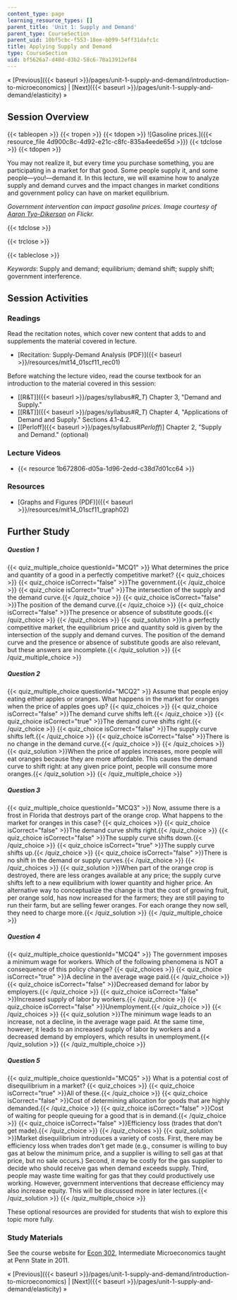 ```yaml
---
content_type: page
learning_resource_types: []
parent_title: 'Unit 1: Supply and Demand'
parent_type: CourseSection
parent_uid: 10bf5cbc-f553-18ee-b099-54ff31dafc1c
title: Applying Supply and Demand
type: CourseSection
uid: bf5626a7-d48d-d3b2-58c6-78a13912ef84
---
```


« [Previous]({{< baseurl >}}/pages/unit-1-supply-and-demand/introduction-to-microeconomics) | [Next]({{< baseurl >}}/pages/unit-1-supply-and-demand/elasticity) »

Session Overview
----------------

{{< tableopen >}}
{{< tropen >}}
{{< tdopen >}}
![Gasoline prices.]({{< resource_file 4d900c8c-4d92-e21c-c8fc-835a4eede65d >}})
{{< tdclose >}}
{{< tdopen >}}


You may not realize it, but every time you purchase something, you are participating in a market for that good. Some people supply it, and some people—you!—demand it. In this lecture, we will examine how to analyze supply and demand curves and the impact changes in market conditions and government policy can have on market equilibrium.

_Government intervention can impact gasoline prices. Image courtesy of_ [_Aaron Tyo-Dikerson_](http://www.flickr.com/photos/tyodickerson/39826870/) _on Flickr._


{{< tdclose >}}

{{< trclose >}}

{{< tableclose >}}

_Keywords_: Supply and demand; equilibrium; demand shift; supply shift; government interference.

Session Activities
------------------

### Readings

Read the recitation notes, which cover new content that adds to and supplements the material covered in lecture.

*   [Recitation: Supply-Demand Analysis (PDF)]({{< baseurl >}}/resources/mit14_01scf11_rec01)

Before watching the lecture video, read the course textbook for an introduction to the material covered in this session:

*   [\[R&T\]]({{< baseurl >}}/pages/syllabus#_R_T_) Chapter 3, "Demand and Supply."
*   [\[R&T\]]({{< baseurl >}}/pages/syllabus#_R_T_) Chapter 4, "Applications of Demand and Supply." Sections 4.1-4.2.
*   \[[Perloff]({{< baseurl >}}/pages/syllabus#_Perloff_)\] Chapter 2, "Supply and Demand." (optional)

### Lecture Videos

*   {{< resource 1b672806-d05a-1d96-2edd-c38d7d01cc64 >}}

### Resources

*   [Graphs and Figures (PDF)]({{< baseurl >}}/resources/mit14_01scf11_graph02)

Further Study
-------------

##### Question 1
 {{< quiz_multiple_choice questionId="MCQ1" >}} What determines the price and quantity of a good in a perfectly competitive market? {{< quiz_choices >}} {{< quiz_choice isCorrect="false" >}}The government.{{< /quiz_choice >}} {{< quiz_choice isCorrect="true" >}}The intersection of the supply and the demand curve.{{< /quiz_choice >}} {{< quiz_choice isCorrect="false" >}}The position of the demand curve.{{< /quiz_choice >}} {{< quiz_choice isCorrect="false" >}}The presence or absence of substitute goods.{{< /quiz_choice >}} {{< /quiz_choices >}} {{< quiz_solution >}}In a perfectly competitive market, the equilibrium price and quantity sold is given by the intersection of the supply and demand curves. The position of the demand curve and the presence or absence of substitute goods are also relevant, but these answers are incomplete.{{< /quiz_solution >}} {{< /quiz_multiple_choice >}}
##### Question 2
 {{< quiz_multiple_choice questionId="MCQ2" >}} Assume that people enjoy eating either apples or oranges. What happens in the market for oranges when the price of apples goes up? {{< quiz_choices >}} {{< quiz_choice isCorrect="false" >}}The demand curve shifts left.{{< /quiz_choice >}} {{< quiz_choice isCorrect="true" >}}The demand curve shifts right.{{< /quiz_choice >}} {{< quiz_choice isCorrect="false" >}}The supply curve shifts left.{{< /quiz_choice >}} {{< quiz_choice isCorrect="false" >}}There is no change in the demand curve.{{< /quiz_choice >}} {{< /quiz_choices >}} {{< quiz_solution >}}When the price of apples increases, more people will eat oranges because they are more affordable. This causes the demand curve to shift right: at any given price point, people will consume more oranges.{{< /quiz_solution >}} {{< /quiz_multiple_choice >}}
##### Question 3
 {{< quiz_multiple_choice questionId="MCQ3" >}} Now, assume there is a frost in Florida that destroys part of the orange crop. What happens to the market for oranges in this case? {{< quiz_choices >}} {{< quiz_choice isCorrect="false" >}}The demand curve shifts right.{{< /quiz_choice >}} {{< quiz_choice isCorrect="false" >}}The supply curve shifts down.{{< /quiz_choice >}} {{< quiz_choice isCorrect="true" >}}The supply curve shifts up.{{< /quiz_choice >}} {{< quiz_choice isCorrect="false" >}}There is no shift in the demand or supply curves.{{< /quiz_choice >}} {{< /quiz_choices >}} {{< quiz_solution >}}When part of the orange crop is destroyed, there are less oranges available at any price; the supply curve shifts left to a new equilibrium with lower quantity and higher price. An alternative way to conceptualize the change is that the cost of growing fruit, per orange sold, has now increased for the farmers; they are still paying to run their farm, but are selling fewer oranges. For each orange they now sell, they need to charge more.{{< /quiz_solution >}} {{< /quiz_multiple_choice >}}
##### Question 4
 {{< quiz_multiple_choice questionId="MCQ4" >}} The government imposes a minimum wage for workers. Which of the following phenomena is NOT a consequence of this policy change? {{< quiz_choices >}} {{< quiz_choice isCorrect="true" >}}A decline in the average wage paid.{{< /quiz_choice >}} {{< quiz_choice isCorrect="false" >}}Decreased demand for labor by employers.{{< /quiz_choice >}} {{< quiz_choice isCorrect="false" >}}Increased supply of labor by workers.{{< /quiz_choice >}} {{< quiz_choice isCorrect="false" >}}Unemployment.{{< /quiz_choice >}} {{< /quiz_choices >}} {{< quiz_solution >}}The minimum wage leads to an increase, not a decline, in the average wage paid. At the same time, however, it leads to an increased supply of labor by workers and a decreased demand by employers, which results in unemployment.{{< /quiz_solution >}} {{< /quiz_multiple_choice >}}
##### Question 5
 {{< quiz_multiple_choice questionId="MCQ5" >}} What is a potential cost of disequilibrium in a market? {{< quiz_choices >}} {{< quiz_choice isCorrect="true" >}}All of these.{{< /quiz_choice >}} {{< quiz_choice isCorrect="false" >}}Cost of determining allocation for goods that are highly demanded.{{< /quiz_choice >}} {{< quiz_choice isCorrect="false" >}}Cost of waiting for people queuing for a good that is in demand.{{< /quiz_choice >}} {{< quiz_choice isCorrect="false" >}}Efficiency loss (trades that don't get made).{{< /quiz_choice >}} {{< /quiz_choices >}} {{< quiz_solution >}}Market disequilibrium introduces a variety of costs. First, there may be efficiency loss when trades don't get made (e.g., consumer is willing to buy gas at below the minimum price, and a supplier is willing to sell gas at that price, but no sale occurs.) Second, it may be costly for the gas supplier to decide who should receive gas when demand exceeds supply. Third, people may waste time waiting for gas that they could productively use working. However, government interventions that decrease efficiency may also increase equity. This will be discussed more in later lectures.{{< /quiz_solution >}} {{< /quiz_multiple_choice >}}

These optional resources are provided for students that wish to explore this topic more fully.

### Study Materials

See the course website for [Econ 302](http://econ302.wikidot.com/supply-and-demand), Intermediate Microeconomics taught at Penn State in 2011. 

« [Previous]({{< baseurl >}}/pages/unit-1-supply-and-demand/introduction-to-microeconomics) | [Next]({{< baseurl >}}/pages/unit-1-supply-and-demand/elasticity) »